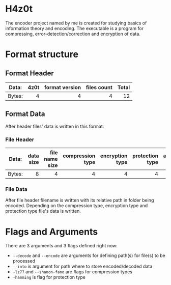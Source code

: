 # H4z0t 

The encoder project named by me is created for studying basics of information theory and encoding.
The executable is a program for compressing, error-detection/correction and encryption of data.

# Format structure

## Format Header

| Data: | 4z0t | format version | files count | Total |
|-------|-----:|---------------:|------------:|------:|
| Bytes:| 4    |   4            |  4          | 12    |

## Format Data

After header files' data is written in this format:

### File Header

| Data: | data size | file name size |  compression type | encryption type | protection type | additional data | Total |
|-------|----------:|---------------:|------------------:|----------------:|----------------:|----------------:|------:|
| Bytes:| 8         |   4            |  4                |4                | 4               | 8               | 32    |

### File Data

After file header filename is written with its relative path in folder being encoded.
Depending on the compression type, encryption type and protection type file's data is written.


# Flags and Arguments

There are 3 arguments and 3 flags defined right now:

* `--decode` and `--encode` are arguments for defining path(s) for file(s) to be processed
* `--into` is argument for path where to store encoded/decoded data
* `-lz77` and `--shanon-fano` are flags for compression types
* `-hamming` is flag for protection type
